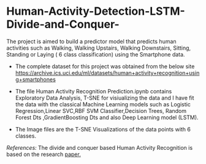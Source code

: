 # Human-Activity-Detection-LSTM-Divide-and-Conquer-
The project is aimed to build a predictor model that predicts human activities such as Walking, Walking Upstairs, Walking Downstairs, Sitting, Standing or Laying ( 6 class classification) using the Smartphone data.

* The complete dataset for this project was obtained from the below site
https://archive.ics.uci.edu/ml/datasets/human+activity+recognition+using+smartphones

* The file Human Activity Recognition Prediction.ipynb contains Exploratory Data Analysis, T-SNE for visiualizing the data and I have fit the data with the classical Machine Learning models such as Logistic Regression,Linear SVC,RBF SVM Classifier,Decision Trees, Random Forest Dts ,GradientBoosting Dts and also Deep Learning model (LSTM). 

* The Image files are the T-SNE Visualizations of the data points with 6 classes.





<em>References:</em>
The divide and conquer based Human Activity Recognition is based on the research <a href="https://www.researchgate.net/publication/324224939_Divide_and_Conquer-Based_1D_CNN_Human_Activity_Recognition_Using_Test_Data_Sharpening">paper.</a>
